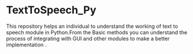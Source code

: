# TextToSpeech_Py
This repository helps an individual to understand the working of text to speech module in Python.From the Basic methods you can understand the process of integrating with GUI and other modules to make a better implementation .
